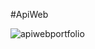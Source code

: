 #ApiWeb
 





![apiwebportfolio](https://github.com/RachAppweb/ApiWeb/assets/126121532/6f4cf6b3-1cb2-49db-bbed-6df97697fa82)
